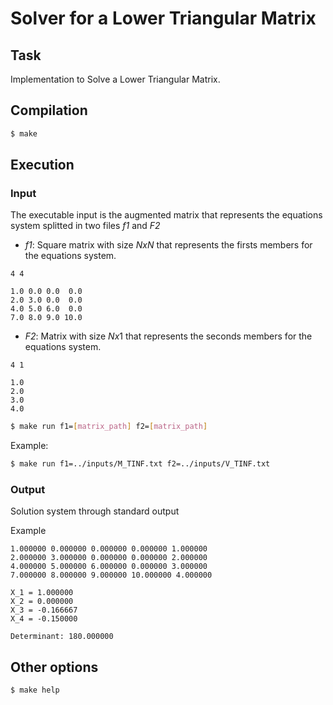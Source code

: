 # Solver for a Lower Triangular Matrix

## Task

Implementation to Solve a Lower Triangular Matrix.

## Compilation

``` bash
$ make
```

## Execution

### Input
The executable input is the augmented matrix that represents the equations system splitted in two files  *f1* and *F2*

- *f1*: Square matrix with size $N x N$ that represents the firsts members for the equations system.

```
4 4

1.0 0.0 0.0  0.0
2.0 3.0 0.0  0.0
4.0 5.0 6.0  0.0
7.0 8.0 9.0 10.0
```

- *F2*: Matrix with size $N x 1$ that represents the seconds members for the equations system.

```
4 1

1.0
2.0
3.0
4.0
```

``` bash
$ make run f1=[matrix_path] f2=[matrix_path]
```

Example:

``` bash
$ make run f1=../inputs/M_TINF.txt f2=../inputs/V_TINF.txt
```

### Output

Solution system through standard output

Example

```
1.000000 0.000000 0.000000 0.000000 1.000000
2.000000 3.000000 0.000000 0.000000 2.000000
4.000000 5.000000 6.000000 0.000000 3.000000
7.000000 8.000000 9.000000 10.000000 4.000000

X_1 = 1.000000
X_2 = 0.000000
X_3 = -0.166667
X_4 = -0.150000

Determinant: 180.000000
```

## Other options

``` bash
$ make help
```
